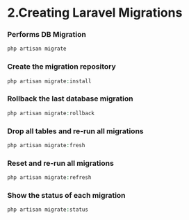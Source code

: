 # 2.Creating Laravel Migrations

### Performs DB Migration

```php
php artisan migrate
```

### Create the migration repository

```php
php artisan migrate:install
```

### Rollback the last database migration

```php
php artisan migrate:rollback
```

### Drop all tables and re-run all migrations

```php
php artisan migrate:fresh
```

### Reset and re-run all migrations

```php
php artisan migrate:refresh
```

### Show the status of each migration

```php
php artisan migrate:status
```
